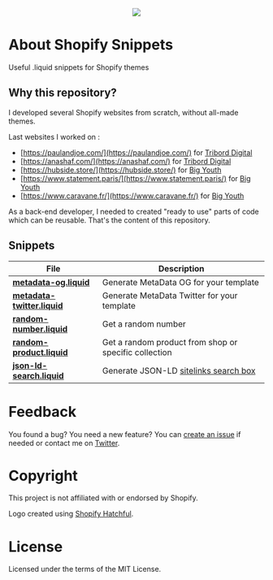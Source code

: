 <p align="center"><img src="https://user-images.githubusercontent.com/1866496/104910214-494b5f00-5989-11eb-9dc2-99c366c71d41.png"/></p>

# About Shopify Snippets

Useful .liquid snippets for Shopify themes

## Why this repository?

I developed several Shopify websites from scratch, without all-made themes.

Last websites I worked on : 

- [https://paulandjoe.com/](https://paulandjoe.com/) for [Tribord Digital](https://triborddigital.com/)
- [https://anashaf.com/](https://anashaf.com/) for [Tribord Digital](https://triborddigital.com/)
- [https://hubside.store/](https://hubside.store/) for [Big Youth](https://www.bigyouth.fr/)
- [https://www.statement.paris/](https://www.statement.paris/) for [Big Youth](https://www.bigyouth.fr/)
- [https://www.caravane.fr/](https://www.caravane.fr/) for [Big Youth](https://www.bigyouth.fr/)

As a back-end developer, I needed to created "ready to use" parts of code which can be reusable. That's the content of this repository.

## Snippets

| File        | Description     |
| ------------- | ------------- |
| **[metadata-og.liquid](https://github.com/pgrimaud/shopify-snippets/blob/main/metadata-og.liquid)**      | Generate MetaData OG for your template |
| **[metadata-twitter.liquid](https://github.com/pgrimaud/shopify-snippets/blob/main/metadata-twitter.liquid)**      | Generate MetaData Twitter for your template |
| **[random-number.liquid](https://github.com/pgrimaud/shopify-snippets/blob/main/random-number.liquid)**      | Get a random number |
| **[random-product.liquid](https://github.com/pgrimaud/shopify-snippets/blob/main/random-product.liquid)**      | Get a random product from shop or specific collection |
| **[json-ld-search.liquid](https://github.com/pgrimaud/shopify-snippets/blob/main/json-ld-search.liquid)**      | Generate JSON-LD [sitelinks search box](https://developers.google.com/search/docs/data-types/sitelinks-searchbox) |

# Feedback

You found a bug? You need a new feature? You can [create an issue](https://github.com/pgrimaud/shopify-snippets/issues) if needed or contact me on [Twitter](https://twitter.com/pgrimaud_).

# Copyright

This project is not affiliated with or endorsed by Shopify.

Logo created using [Shopify Hatchful](https://hatchful.shopify.com/).

# License

Licensed under the terms of the MIT License.
